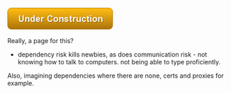 ![Under Construction](images/state/uc.png)


Really, a page for this?



- dependency risk kills newbies, as does communication risk - not knowing how to talk to computers.  not being able to type proficiently.

Also, imagining dependencies where there are none,  certs and proxies for example.

 